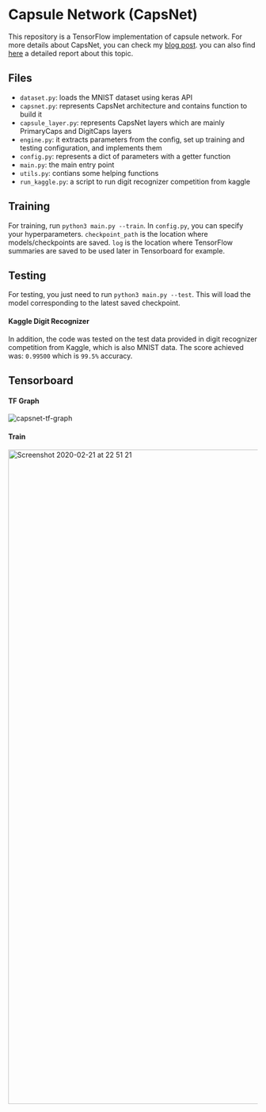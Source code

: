 # Capsule Network (CapsNet)

This repository is a TensorFlow implementation of capsule network. For more details about CapsNet, you can check my [blog post](https://mmz33.github.io/Capsule-Networks/). you can also find [here](https://github.com/mmz33/CapsNet/blob/master/report/capsnet_seminar_report.pdf) a detailed report about this topic.

## Files
- `dataset.py`: loads the MNIST dataset using keras API
- `capsnet.py`: represents CapsNet architecture and contains function to build it
- `capsule_layer.py`: represents CapsNet layers which are mainly PrimaryCaps and DigitCaps layers
- `engine.py`: it extracts parameters from the config, set up training and testing configuration, and implements them
- `config.py`: represents a dict of parameters with a getter function
- `main.py`: the main entry point
- `utils.py`: contians some helping functions
- `run_kaggle.py`: a script to run digit recognizer competition from kaggle

## Training

For training, run `python3 main.py --train`. In `config.py`, you can specify your hyperparameters. `checkpoint_path` is the location where models/checkpoints are saved. `log` is the location where TensorFlow summaries are saved to be used later in Tensorboard for example. 

## Testing

For testing, you just need to run `python3 main.py --test`. This will load the model corresponding to the latest saved checkpoint.

#### Kaggle Digit Recognizer

In addition, the code was tested on the test data provided in digit recognizer competition from Kaggle, which is also MNIST data. The score achieved was: `0.99500` which is `99.5%` accuracy.

## Tensorboard

#### TF Graph
![capsnet-tf-graph](https://user-images.githubusercontent.com/17355283/75074459-09bb8f00-54fc-11ea-9add-2e9830624da3.png)

#### Train

<img width="1322" alt="Screenshot 2020-02-21 at 22 51 21" src="https://user-images.githubusercontent.com/17355283/75074810-c3b2fb00-54fc-11ea-8494-12f8f63e2466.png">
